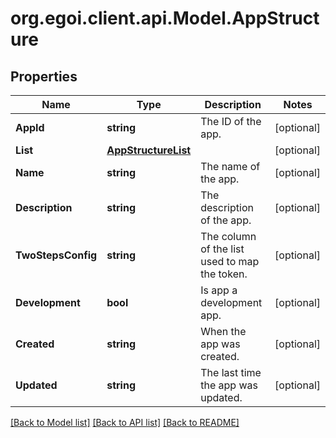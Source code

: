 
# org.egoi.client.api.Model.AppStructure

## Properties

Name | Type | Description | Notes
------------ | ------------- | ------------- | -------------
**AppId** | **string** | The ID of the app. | [optional] 
**List** | [**AppStructureList**](AppStructureList.md) |  | [optional] 
**Name** | **string** | The name of the app. | [optional] 
**Description** | **string** | The description of the app. | [optional] 
**TwoStepsConfig** | **string** | The column of the list used to map the token. | [optional] 
**Development** | **bool** | Is app a development app. | [optional] 
**Created** | **string** | When the app was created. | [optional] 
**Updated** | **string** | The last time the app was updated. | [optional] 

[[Back to Model list]](../README.md#documentation-for-models)
[[Back to API list]](../README.md#documentation-for-api-endpoints)
[[Back to README]](../README.md)


